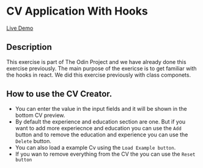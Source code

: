 # CV Application With Hooks

[Live Demo](https://4c-75-63-6b-79.github.io/CV_Application_with_hooks/)

## Description
This exercise is part of The Odin Project and we have already done this exercise previously. The main purpose of the exericse is to get familiar with the hooks in react. We did this exercise previously with class componets.

## How to use the CV Creator.
- You can enter the value in the input fields and it will be shown in the bottom CV preview.
- By default the experience and education section are one. But if you want to add more experiecnce and education you can use the `Add` button and to remove the education and experience you can use the `Delete` button.
- You can also load a example Cv using the `Load Example button`.
- If you wan to remove everything from the CV the you can use the `Reset button`
